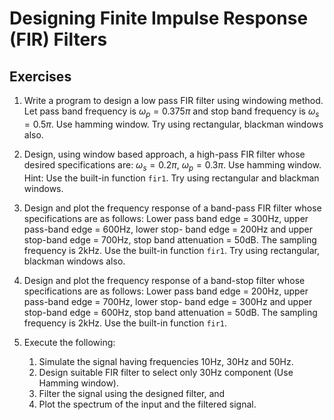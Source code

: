 # Designing Finite Impulse Response (FIR) Filters

## Exercises

1. Write a program to design a low pass FIR filter using windowing method. Let pass band frequency is $\omega_p = 0.375 \pi$ and stop band frequency is $\omega_s = 0.5 \pi$. Use hamming window. Try using rectangular, blackman windows also.

2. Design, using window based approach, a high-pass FIR filter whose desired specifications are: $\omega_s = 0.2 \pi$, $\omega_p = 0.3 \pi$. Use hamming window. Hint: Use the built-in function `fir1`. Try using rectangular and blackman windows.

3. Design and plot the frequency response of a band-pass FIR filter whose specifications are as follows: Lower pass band edge = 300Hz, upper pass-band edge = 600Hz, lower stop- band edge = 200Hz and upper stop-band edge = 700Hz, stop band attenuation = 50dB. The sampling frequency is 2kHz. Use the built-in function `fir1`. Try using rectangular, blackman windows also.

4. Design and plot the frequency response of a band-stop filter whose specifications are as follows: Lower pass band edge = 200Hz, upper pass-band edge = 700Hz, lower stop- band edge = 300Hz and upper stop-band edge = 600Hz, stop band attenuation = 50dB. The sampling frequency is 2kHz. Use the built-in function `fir1`.

5. Execute the following:
   1. Simulate the signal having frequencies 10Hz, 30Hz and 50Hz.
   2. Design suitable FIR filter to select only 30Hz component (Use Hamming window).
   3. Filter the signal using the designed filter, and
   4. Plot the spectrum of the input and the filtered signal.
